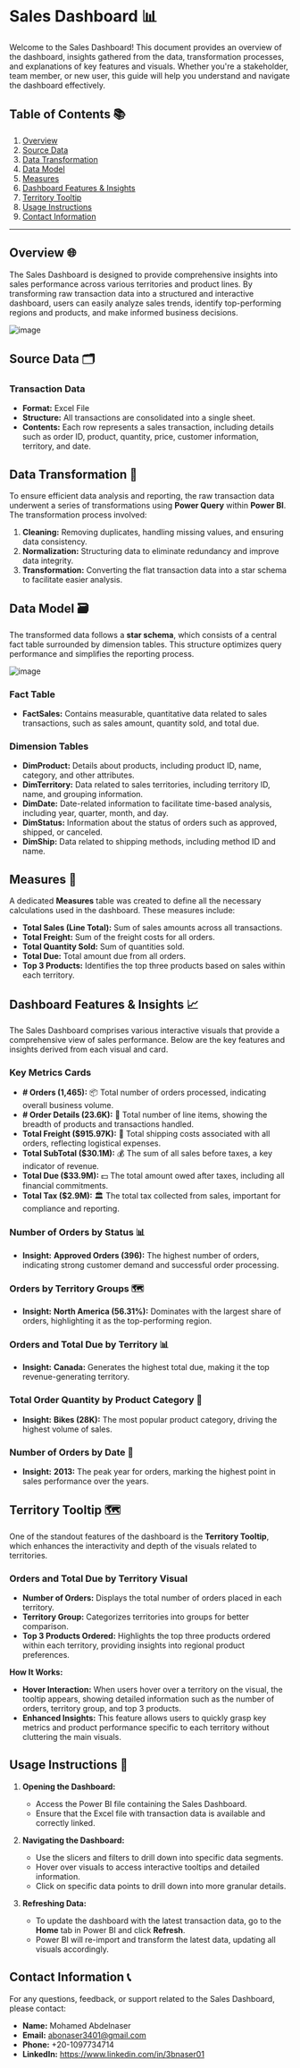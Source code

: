 # Sales Dashboard 📊

Welcome to the Sales Dashboard! This document provides an overview of the dashboard, insights gathered from the data, transformation processes, and explanations of key features and visuals. Whether you're a stakeholder, team member, or new user, this guide will help you understand and navigate the dashboard effectively.

## Table of Contents 📚

1. [Overview](#overview)
2. [Source Data](#source-data)
3. [Data Transformation](#data-transformation)
4. [Data Model](#data-model)
5. [Measures](#measures)
6. [Dashboard Features & Insights](#dashboard-features--insights)
7. [Territory Tooltip](#territory-tooltip)
8. [Usage Instructions](#usage-instructions)
9. [Contact Information](#contact-information)

---

## Overview 🌐

The Sales Dashboard is designed to provide comprehensive insights into sales performance across various territories and product lines. By transforming raw transaction data into a structured and interactive dashboard, users can easily analyze sales trends, identify top-performing regions and products, and make informed business decisions.

![image](https://github.com/user-attachments/assets/a40314a3-2da0-49bd-b6a7-0ad9e5b65b82)



## Source Data 🗂️

### Transaction Data

- **Format:** Excel File
- **Structure:** All transactions are consolidated into a single sheet.
- **Contents:** Each row represents a sales transaction, including details such as order ID, product, quantity, price, customer information, territory, and date.

## Data Transformation 🔄

To ensure efficient data analysis and reporting, the raw transaction data underwent a series of transformations using **Power Query** within **Power BI**. The transformation process involved:

1. **Cleaning:** Removing duplicates, handling missing values, and ensuring data consistency.
2. **Normalization:** Structuring data to eliminate redundancy and improve data integrity.
3. **Transformation:** Converting the flat transaction data into a star schema to facilitate easier analysis.

## Data Model 🗃️

The transformed data follows a **star schema**, which consists of a central fact table surrounded by dimension tables. This structure optimizes query performance and simplifies the reporting process.

![image](https://github.com/user-attachments/assets/fe03e813-9914-475b-af8c-bc32252ee917)


### Fact Table

- **FactSales:** Contains measurable, quantitative data related to sales transactions, such as sales amount, quantity sold, and total due.

### Dimension Tables

- **DimProduct:** Details about products, including product ID, name, category, and other attributes.
- **DimTerritory:** Data related to sales territories, including territory ID, name, and grouping information.
- **DimDate:** Date-related information to facilitate time-based analysis, including year, quarter, month, and day.
- **DimStatus:** Information about the status of orders such as approved, shipped, or canceled.
- **DimShip:** Data related to shipping methods, including method ID and name.

## Measures 📏

A dedicated **Measures** table was created to define all the necessary calculations used in the dashboard. These measures include:

- **Total Sales (Line Total):** Sum of sales amounts across all transactions.
- **Total Freight:** Sum of the freight costs for all orders.
- **Total Quantity Sold:** Sum of quantities sold.
- **Total Due:** Total amount due from all orders.
- **Top 3 Products:** Identifies the top three products based on sales within each territory.

## Dashboard Features & Insights 📈

The Sales Dashboard comprises various interactive visuals that provide a comprehensive view of sales performance. Below are the key features and insights derived from each visual and card.

### Key Metrics Cards

- **# Orders (1,465):** 📦 Total number of orders processed, indicating overall business volume.
- **# Order Details (23.6K):** 📝 Total number of line items, showing the breadth of products and transactions handled.
- **Total Freight ($915.97K):** 🚚 Total shipping costs associated with all orders, reflecting logistical expenses.
- **Total SubTotal ($30.1M):** 💰 The sum of all sales before taxes, a key indicator of revenue.
- **Total Due ($33.9M):** 💵 The total amount owed after taxes, including all financial commitments.
- **Total Tax ($2.9M):** 🏛️ The total tax collected from sales, important for compliance and reporting.

### Number of Orders by Status 📊

- **Insight:** **Approved Orders (396):** The highest number of orders, indicating strong customer demand and successful order processing.

### Orders by Territory Groups 🗺️

- **Insight:** **North America (56.31%):** Dominates with the largest share of orders, highlighting it as the top-performing region.

### Orders and Total Due by Territory 📊

- **Insight:** **Canada:** Generates the highest total due, making it the top revenue-generating territory.

### Total Order Quantity by Product Category 🛒

- **Insight:** **Bikes (28K):** The most popular product category, driving the highest volume of sales.

### Number of Orders by Date 📅

- **Insight:** **2013:** The peak year for orders, marking the highest point in sales performance over the years.

## Territory Tooltip 🗺️

One of the standout features of the dashboard is the **Territory Tooltip**, which enhances the interactivity and depth of the visuals related to territories.

### Orders and Total Due by Territory Visual

- **Number of Orders:** Displays the total number of orders placed in each territory.
- **Territory Group:** Categorizes territories into groups for better comparison.
- **Top 3 Products Ordered:** Highlights the top three products ordered within each territory, providing insights into regional product preferences.

**How It Works:**

- **Hover Interaction:** When users hover over a territory on the visual, the tooltip appears, showing detailed information such as the number of orders, territory group, and top 3 products.
- **Enhanced Insights:** This feature allows users to quickly grasp key metrics and product performance specific to each territory without cluttering the main visuals.

## Usage Instructions 🚀

1. **Opening the Dashboard:**
   - Access the Power BI file containing the Sales Dashboard.
   - Ensure that the Excel file with transaction data is available and correctly linked.

2. **Navigating the Dashboard:**
   - Use the slicers and filters to drill down into specific data segments.
   - Hover over visuals to access interactive tooltips and detailed information.
   - Click on specific data points to drill down into more granular details.

3. **Refreshing Data:**
   - To update the dashboard with the latest transaction data, go to the **Home** tab in Power BI and click **Refresh**.
   - Power BI will re-import and transform the latest data, updating all visuals accordingly.

## Contact Information 📞

For any questions, feedback, or support related to the Sales Dashboard, please contact:

- **Name:** Mohamed Abdelnaser
- **Email:** abonaser3401@gmail.com
- **Phone:** +20-1097734714
- **LinkedIn:** https://www.linkedin.com/in/3bnaser01
